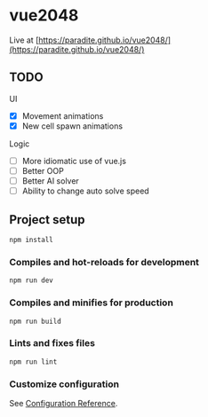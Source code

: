 # vue2048

Live at [https://paradite.github.io/vue2048/](https://paradite.github.io/vue2048/)

## TODO

UI
- [X] Movement animations
- [X] New cell spawn animations

Logic
- [ ] More idiomatic use of vue.js
- [ ] Better OOP
- [ ] Better AI solver
- [ ] Ability to change auto solve speed

## Project setup

```
npm install
```

### Compiles and hot-reloads for development

```
npm run dev
```

### Compiles and minifies for production

```
npm run build
```

### Lints and fixes files

```
npm run lint
```

### Customize configuration

See [Configuration Reference](https://cli.vuejs.org/config/).

